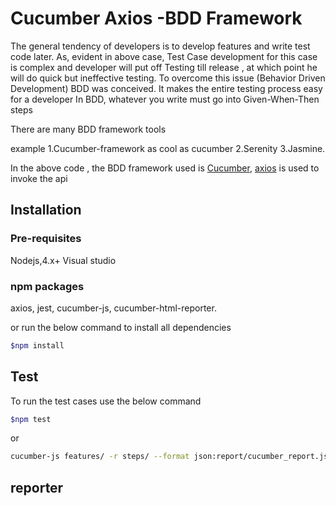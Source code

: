 # Cucumber Axios -BDD Framework

The general tendency of developers is to develop features and write test code later. As, evident in above case, Test Case development for this case is complex and developer will put off Testing till release , at which point he will do quick but ineffective testing.
To overcome this issue (Behavior Driven Development) BDD was conceived. It makes the entire testing process easy for a developer
In BDD, whatever you write must go into Given-When-Then steps

There are many BDD framework tools 

example
1.Cucumber-framework as cool as cucumber 
2.Serenity 
3.Jasmine.

In the above code , the BDD framework used is [Cucumber](https://cucumber.io/), [axios](https://github.com/axios/axios) is used to invoke the api


## Installation

### Pre-requisites
Nodejs,4.x+
Visual studio

### npm packages

axios,
jest,
cucumber-js,
cucumber-html-reporter.

or run the below command to install all dependencies

```bash
$npm install
```

## Test

To run the test cases use the below command 
```bash
$npm test
```
or 
```bash
cucumber-js features/ -r steps/ --format json:report/cucumber_report.json
```

## reporter

